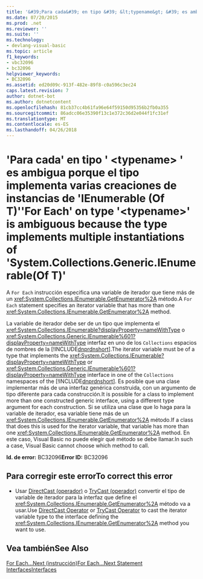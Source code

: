 ```yaml
---
title: '&#39;Para cada&#39; en tipo &#39; &lt;typename&gt; &#39; es ambigua porque el tipo implementa varias creaciones de instancias de &#39;IEnumerable (Of T)&#39;'
ms.date: 07/20/2015
ms.prod: .net
ms.reviewer: ''
ms.suite: ''
ms.technology:
- devlang-visual-basic
ms.topic: article
f1_keywords:
- vbc32096
- bc32096
helpviewer_keywords:
- BC32096
ms.assetid: ed20d09c-913f-482e-89f8-c0a596c3ec24
caps.latest.revision: 7
author: dotnet-bot
ms.author: dotnetcontent
ms.openlocfilehash: 81cb37cc4b61fa96e64f59150d95356b2fb0a355
ms.sourcegitcommit: 86adcc06e35390f13c1e372c36d2e044f1fc31ef
ms.translationtype: MT
ms.contentlocale: es-ES
ms.lasthandoff: 04/26/2018
---
```

# <a name="39for-each39-on-type-39lttypenamegt39-is-ambiguous-because-the-type-implements-multiple-instantiations-of-39systemcollectionsgenericienumerableof-t39"></a><span data-ttu-id="3e95d-102">&#39;Para cada&#39; en tipo &#39; &lt;typename&gt; &#39; es ambigua porque el tipo implementa varias creaciones de instancias de &#39;IEnumerable (Of T)&#39;</span><span class="sxs-lookup"><span data-stu-id="3e95d-102">&#39;For Each&#39; on type &#39;&lt;typename&gt;&#39; is ambiguous because the type implements multiple instantiations of &#39;System.Collections.Generic.IEnumerable(Of T)&#39;</span></span>
<span data-ttu-id="3e95d-103">A `For Each` instrucción especifica una variable de iterador que tiene más de un <xref:System.Collections.IEnumerable.GetEnumerator%2A> método.</span><span class="sxs-lookup"><span data-stu-id="3e95d-103">A `For Each` statement specifies an iterator variable that has more than one <xref:System.Collections.IEnumerable.GetEnumerator%2A> method.</span></span>  
  
 <span data-ttu-id="3e95d-104">La variable de iterador debe ser de un tipo que implementa el <xref:System.Collections.IEnumerable?displayProperty=nameWithType> o <xref:System.Collections.Generic.IEnumerable%601?displayProperty=nameWithType> interfaz en uno de los `Collections` espacios de nombres de la [!INCLUDE[dnprdnshort](~/includes/dnprdnshort-md.md)].</span><span class="sxs-lookup"><span data-stu-id="3e95d-104">The iterator variable must be of a type that implements the <xref:System.Collections.IEnumerable?displayProperty=nameWithType> or <xref:System.Collections.Generic.IEnumerable%601?displayProperty=nameWithType> interface in one of the `Collections` namespaces of the [!INCLUDE[dnprdnshort](~/includes/dnprdnshort-md.md)].</span></span> <span data-ttu-id="3e95d-105">Es posible que una clase implementar más de una interfaz genérica construida, con un argumento de tipo diferente para cada construcción.</span><span class="sxs-lookup"><span data-stu-id="3e95d-105">It is possible for a class to implement more than one constructed generic interface, using a different type argument for each construction.</span></span> <span data-ttu-id="3e95d-106">Si se utiliza una clase que lo haga para la variable de iterador, esa variable tiene más de un <xref:System.Collections.IEnumerable.GetEnumerator%2A> método.</span><span class="sxs-lookup"><span data-stu-id="3e95d-106">If a class that does this is used for the iterator variable, that variable has more than one <xref:System.Collections.IEnumerable.GetEnumerator%2A> method.</span></span> <span data-ttu-id="3e95d-107">En este caso, Visual Basic no puede elegir qué método se debe llamar.</span><span class="sxs-lookup"><span data-stu-id="3e95d-107">In such a case, Visual Basic cannot choose which method to call.</span></span>  
  
 <span data-ttu-id="3e95d-108">**Id. de error:** BC32096</span><span class="sxs-lookup"><span data-stu-id="3e95d-108">**Error ID:** BC32096</span></span>  
  
## <a name="to-correct-this-error"></a><span data-ttu-id="3e95d-109">Para corregir este error</span><span class="sxs-lookup"><span data-stu-id="3e95d-109">To correct this error</span></span>  
  
-   <span data-ttu-id="3e95d-110">Usar [DirectCast (operador)](../../../visual-basic/language-reference/operators/directcast-operator.md) o [TryCast (operador)](../../../visual-basic/language-reference/operators/trycast-operator.md) convertir el tipo de variable de iterador para la interfaz que define el <xref:System.Collections.IEnumerable.GetEnumerator%2A> método va a usar.</span><span class="sxs-lookup"><span data-stu-id="3e95d-110">Use [DirectCast Operator](../../../visual-basic/language-reference/operators/directcast-operator.md) or [TryCast Operator](../../../visual-basic/language-reference/operators/trycast-operator.md) to cast the iterator variable type to the interface defining the <xref:System.Collections.IEnumerable.GetEnumerator%2A> method you want to use.</span></span>  
  
## <a name="see-also"></a><span data-ttu-id="3e95d-111">Vea también</span><span class="sxs-lookup"><span data-stu-id="3e95d-111">See Also</span></span>  
 [<span data-ttu-id="3e95d-112">For Each...Next (instrucción)</span><span class="sxs-lookup"><span data-stu-id="3e95d-112">For Each...Next Statement</span></span>](../../../visual-basic/language-reference/statements/for-each-next-statement.md)  
 [<span data-ttu-id="3e95d-113">Interfaces</span><span class="sxs-lookup"><span data-stu-id="3e95d-113">Interfaces</span></span>](../../../visual-basic/programming-guide/language-features/interfaces/index.md)
